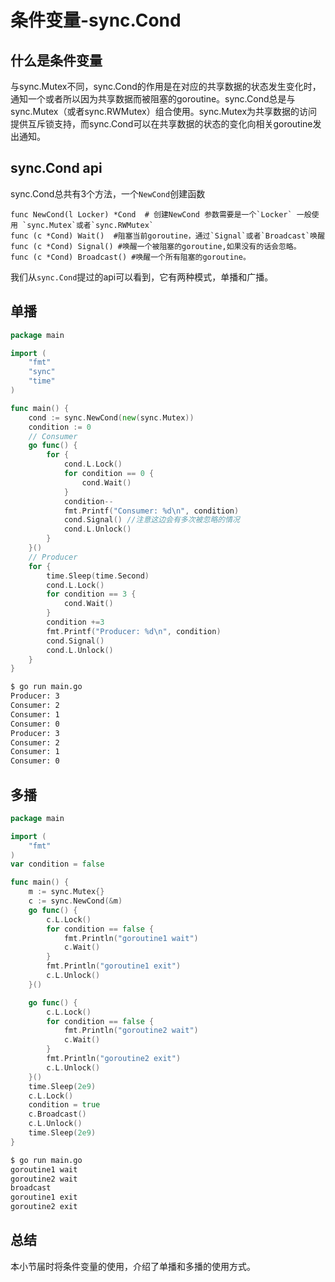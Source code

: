 # 条件变量-sync.Cond


## 什么是条件变量

与sync.Mutex不同，sync.Cond的作用是在对应的共享数据的状态发生变化时，通知一个或者所以因为共享数据而被阻塞的goroutine。sync.Cond总是与sync.Mutex（或者sync.RWMutex）组合使用。sync.Mutex为共享数据的访问提供互斥锁支持，而sync.Cond可以在共享数据的状态的变化向相关goroutine发出通知。

## sync.Cond api

sync.Cond总共有3个方法，一个`NewCond`创建函数
```
func NewCond(l Locker) *Cond  # 创建NewCond 参数需要是一个`Locker` 一般使用 `sync.Mutex`或者`sync.RWMutex`
func (c *Cond) Wait()  #阻塞当前goroutine，通过`Signal`或者`Broadcast`唤醒
func (c *Cond) Signal() #唤醒一个被阻塞的goroutine,如果没有的话会忽略。 
func (c *Cond) Broadcast() #唤醒一个所有阻塞的goroutine。
```

我们从`sync.Cond`提过的api可以看到，它有两种模式，单播和广播。

## 单播

```go
package main

import (
	"fmt"
	"sync"
	"time"
)

func main() {
	cond := sync.NewCond(new(sync.Mutex))
	condition := 0
	// Consumer
	go func() {
		for {
			cond.L.Lock()
			for condition == 0 {
				cond.Wait()
			}
			condition--
			fmt.Printf("Consumer: %d\n", condition)
			cond.Signal() //注意这边会有多次被忽略的情况
			cond.L.Unlock()
		}
	}()
	// Producer
	for {
		time.Sleep(time.Second)
		cond.L.Lock()
		for condition == 3 {
			cond.Wait()
		}
		condition +=3
		fmt.Printf("Producer: %d\n", condition)
		cond.Signal()
		cond.L.Unlock()
	}
}
```

```bash
$ go run main.go
Producer: 3
Consumer: 2
Consumer: 1
Consumer: 0
Producer: 3
Consumer: 2
Consumer: 1
Consumer: 0
```

## 多播

```go
package main

import (
	"fmt"
)
var condition = false

func main() {
	m := sync.Mutex{}
	c := sync.NewCond(&m)
	go func() {
		c.L.Lock()
		for condition == false {
			fmt.Println("goroutine1 wait")
			c.Wait()
		}
		fmt.Println("goroutine1 exit")
		c.L.Unlock()
	}()

	go func() {
		c.L.Lock()
		for condition == false {
			fmt.Println("goroutine2 wait")
			c.Wait()
		}
		fmt.Println("goroutine2 exit")
		c.L.Unlock()
	}()
	time.Sleep(2e9)
	c.L.Lock()
	condition = true
	c.Broadcast()
	c.L.Unlock()
	time.Sleep(2e9)
}
```

```bash
$ go run main.go
goroutine1 wait
goroutine2 wait
broadcast
goroutine1 exit
goroutine2 exit
```

## 总结

本小节届时将条件变量的使用，介绍了单播和多播的使用方式。